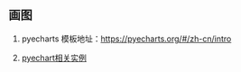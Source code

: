 
## 画图

1. pyecharts 模板地址：https://pyecharts.org/#/zh-cn/intro 

2. [pyechart相关实例](https://www.cnblogs.com/lizm166/p/9449261.html)



 
